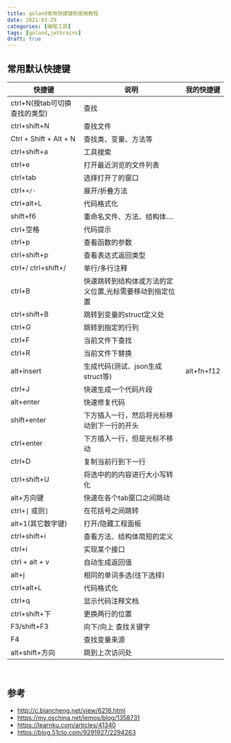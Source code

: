 ```yaml
---
title: goland常用快捷键和使用教程
date: 2021-03-29
categories: [编程工具]
tags: [goland,jetbrains]
draft: true
---
```


## 常用默认快捷键

| 快捷键                        | 说明                                                    | 我的快捷键 |
| ----------------------------- | ------------------------------------------------------- | ---------- |
| ctrl+N(按tab可切换查找的类型) | 查找                                                    |            |
| ctrl+shift+N                  | 查找文件                                                |            |
| Ctrl + Shift + Alt + N        | 查找类、变量、方法等                                    |            |
| ctrl+shift+a                  | 工具搜索                                                |            |
| ctrl+e                        | 打开最近浏览的文件列表                                  |            |
| ctrl+tab                      | 选择打开了的窗口                                        |            |
| ctrl+`+/-`                    | 展开/折叠方法                                           |            |
| ctrl+alt+L                    | 代码格式化                                              |            |
| shift+f6                      | 重命名文件、方法、结构体....                            |            |
| ctrl+空格                     | 代码提示                                                |            |
| ctrl+p                        | 查看函数的参数                                          |            |
| ctrl+shift+p                  | 查看表达式返回类型                                      |            |
| ctrl+/    ctrl+shift+/        | 单行/多行注释                                           |            |
| ctrl+B                        | 快速跳转到结构体或方法的定义位置,光标需要移动到指定位置 |            |
| ctrl+shift+B                  | 跳转到变量的struct定义处                                |            |
| ctrl+G                        | 跳转到指定的行列                                        |            |
| ctrl+F                        | 当前文件下查找                                          |            |
| ctrl+R                        | 当前文件下替换                                          |            |
| alt+insert                    | 生成代码(测试、json生成struct等)                        | alt+fn+f12 |
| ctrl+J                        | 快速生成一个代码片段                                    |            |
| alt+enter                     | 快速修复代码                                            |            |
| shift+enter                   | 下方插入一行，然后将光标移动到下一行的开头              |            |
| ctrl+enter                    | 下方插入一行，但是光标不移动                            |            |
| ctrl+D                        | 复制当前行到下一行                                      |            |
| ctrl+shift+U                  | 将选中的的内容进行大小写转化                            |            |
| alt+方向键                    | 快速在各个tab窗口之间跳动                               |            |
| ctrl+`[` 或则`]`              | 在花括号之间跳转                                        |            |
| alt+1(其它数字键)             | 打开/隐藏工程面板                                       |            |
| ctrl+shift+i                  | 查看方法、结构体简短的定义                              |            |
| ctrl+i                        | 实现某个接口                                            |            |
| ctrl + alt + v                | 自动生成返回值                                          |            |
| alt+j                         | 相同的单词多选(往下选择)                                |            |
| ctrl+alt+L                    | 代码格式化                                              |            |
| ctrl+q                        | 显示代码注释文档                                        |            |
| ctrl+shift+下                 | 更换两行的位置                                          |            |
| F3/shift+F3                   | 向下/向上 查找关键字                                    |            |
| F4                            | 查找变量来源                                            |            |
| alt+shift+方向                | 跳到上次访问处                                          |            |

​    

## 参考

- http://c.biancheng.net/view/6216.html
- https://my.oschina.net/lemos/blog/1358731
- https://learnku.com/articles/41340
- https://blog.51cto.com/9291927/2294263